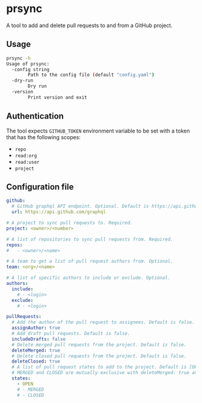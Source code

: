 # prsync

A tool to add and delete pull requests to and from a GitHub project.

## Usage

```bash
prsync -h
Usage of prsync:
  -config string
        Path to the config file (default "config.yaml")
  -dry-run
        Dry run
  -version
        Print version and exit
```

## Authentication

The tool expects `GITHUB_TOKEN` environment variable to be set with a token that has the following scopes:

- `repo`
- `read:org`
- `read:user`
- `project`

## Configuration file

```yaml
github:
  # GitHub graphql API endpoint. Optional. Default is https://api.github.com/graphql.
  url: https://api.github.com/graphql

# A project to sync pull requests to. Required.
project: <owner>/<number>

# A list of repositories to sync pull requests from. Required.
repos:
#   - <owner>/<name>

# A team to get a list of pull request authors from. Optional.
team: <org>/<name>

# A list of specific authors to include or exclude. Optional.
authors:
  include:
    # - <login>
  exclude:
    # - <login>

pullRequests:
  # Add the author of the pull request to assignees. Default is false.
  assignAuthor: true
  # Add draft pull requests. Default is false.
  includeDrafts: false
  # Delete merged pull requests from the project. Default is false.
  deleteMerged: true
  # Delete closed pull requests from the project. Default is false.
  deleteClosed: true
  # A list of pull request states to add to the project. Default is [OPEN].
  # MERGED and CLOSED are mutually exclusive with deleteMerged: true and deleteClosed: true.
  states:
    - OPEN
    # - MERGED
    # - CLOSED
```
